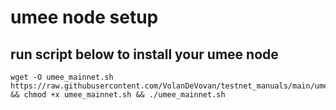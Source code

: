 # umee node setup

## run script below to install your umee node
```
wget -O umee_mainnet.sh https://raw.githubusercontent.com/VolanDeVovan/testnet_manuals/main/umee/umee_mainnet.sh && chmod +x umee_mainnet.sh && ./umee_mainnet.sh
```
